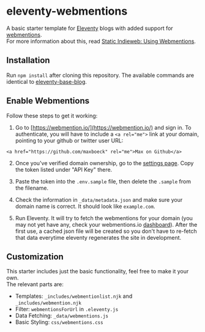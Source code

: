 # eleventy-webmentions

A basic starter template for [Eleventy](https://www.11ty.io) blogs with added support for [webmentions](https://indieweb.org/Webmention).  
For more information about this, read [Static Indieweb: Using Webmentions](https://mxb.at/blog/using-webmentions-on-static-sites/).

## Installation

Run `npm install` after cloning this repository. The available commands are identical to [eleventy-base-blog](https://github.com/11ty/eleventy-base-blog).

## Enable Webmentions

Follow these steps to get it working:

1. Go to [https://webmention.io/](https://webmention.io/) and sign in. To authenticate, you will have to include a `<a rel="me">` link at your domain, pointing to your github or twitter user URL:  

```<a href="https://github.com/maxboeck" rel="me">Max on Github</a>```

2. Once you've verified domain ownership, go to the [settings page](https://webmention.io/settings). Copy the token listed under "API Key" there.

3. Paste the token into the `.env.sample` file, then delete the `.sample` from the filename.

4. Check the information in `_data/metadata.json` and make sure your domain name is correct.  It should look like `example.com`.

4. Run Eleventy. It will try to fetch the webmentions for your domain (you may not yet have any, check your webmentions.io [dashboard](https://webmention.io/dashboard)). After the first use, a cached json file will be created so you don't have to re-fetch that data everytime eleventy regenerates the site in development.

## Customization

This starter includes just the basic functionality, feel free to make it your own.  
The relevant parts are: 

* Templates: `_includes/webmentionlist.njk` and `_includes/webmention.njk`
* Filter: `webmentionsForUrl` in `.eleventy.js`
* Data Fetching: `_data/webmentions.js`
* Basic Styling: `css/webmentions.css`